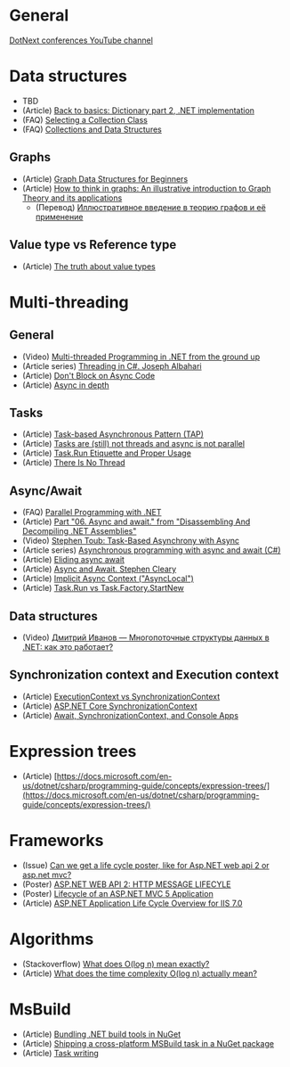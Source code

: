 # General
[DotNext conferences YouTube channel](https://www.youtube.com/channel/UCNPwMPudMEw-gnAT4zh_UZg)

# Data structures
- TBD
- (Article) [Back to basics: Dictionary part 2, .NET implementation](https://blog.markvincze.com/back-to-basics-dictionary-part-2-net-implementation/)
- (FAQ) [Selecting a Collection Class](https://docs.microsoft.com/en-us/dotnet/standard/collections/selecting-a-collection-class)
- (FAQ) [Collections and Data Structures](https://docs.microsoft.com/en-us/dotnet/standard/collections/)

## Graphs
- (Article) [Graph Data Structures for Beginners](https://adrianmejia.com/blog/2018/05/14/data-structures-for-beginners-graphs-time-complexity-tutorial/)
- (Article) [How to think in graphs: An illustrative introduction to Graph Theory and its applications](https://medium.freecodecamp.org/i-dont-understand-graph-theory-1c96572a1401)
  - (Перевод) [Иллюстративное введение в теорию графов и её применение](https://proglib.io/p/graph-theory/)

## Value type vs Reference type
- (Article) [The truth about value types](https://blogs.msdn.microsoft.com/ericlippert/2010/09/30/the-truth-about-value-types/)

# Multi-threading
## General
- (Video) [Multi-threaded Programming in .NET from the ground up](https://channel9.msdn.com/Events/TechEd/NewZealand/TechEd-New-Zealand-2012/DEV402)
- (Article series) [Threading in C#. Joseph Albahari](http://www.albahari.com/threading/)
- (Article) [Don't Block on Async Code](https://blog.stephencleary.com/2012/07/dont-block-on-async-code.html)
- (Article) [Async in depth](https://docs.microsoft.com/en-us/dotnet/standard/async-in-depth)

## Tasks
- (Article) [Task-based Asynchronous Pattern (TAP)](https://docs.microsoft.com/en-us/dotnet/standard/asynchronous-programming-patterns/task-based-asynchronous-pattern-tap)
- (Article) [Tasks are (still) not threads and async is not parallel](https://blogs.msdn.microsoft.com/benwilli/2015/09/10/tasks-are-still-not-threads-and-async-is-not-parallel/)
- (Article) [Task.Run Etiquette and Proper Usage](https://blog.stephencleary.com/2013/10/taskrun-etiquette-and-proper-usage.html)
- (Article) [There Is No Thread](https://blog.stephencleary.com/2013/11/there-is-no-thread.html)

## Async/Await
- (FAQ) [Parallel Programming with .NET](https://blogs.msdn.microsoft.com/pfxteam/2012/04/12/asyncawait-faq/)
- (Article) [Part "06. Async and await." from "Disassembling And Decompiling .NET Assemblies"](http://volkanpaksoy.com/archive/2015/07/22/disassembling-and-decompiling-dotnet-assemblies/)
- (Video) [Stephen Toub: Task-Based Asynchrony with Async](https://channel9.msdn.com/Shows/Going+Deep/Stephen-Toub-Task-Based-Asynchrony-with-Async)
- (Article series) [Asynchronous programming with async and await (C#)](https://docs.microsoft.com/en-us/dotnet/csharp/programming-guide/concepts/async/index)
- (Article) [Eliding async await](https://blog.stephencleary.com/2016/12/eliding-async-await.html)
- (Article) [Async and Await. Stephen Cleary](https://blog.stephencleary.com/2012/02/async-and-await.html)
- (Article) [Implicit Async Context ("AsyncLocal")](https://blog.stephencleary.com/2013/04/implicit-async-context-asynclocal.html)
- (Article) [Task.Run vs Task.Factory.StartNew](https://devblogs.microsoft.com/pfxteam/task-run-vs-task-factory-startnew/)

## Data structures
- (Video) [Дмитрий Иванов — Многопоточные структуры данных в .NET: как это работает?](https://youtu.be/fQhz2iHmwV8)

## Synchronization context and Execution context
- (Article) [ExecutionContext vs SynchronizationContext](https://devblogs.microsoft.com/pfxteam/executioncontext-vs-synchronizationcontext/)
- (Article) [ASP.NET Core SynchronizationContext](https://blog.stephencleary.com/2017/03/aspnetcore-synchronization-context.html)
- (Article) [Await, SynchronizationContext, and Console Apps](https://blogs.msdn.microsoft.com/pfxteam/2012/01/20/await-synchronizationcontext-and-console-apps/)

# Expression trees
- (Article) [https://docs.microsoft.com/en-us/dotnet/csharp/programming-guide/concepts/expression-trees/](https://docs.microsoft.com/en-us/dotnet/csharp/programming-guide/concepts/expression-trees/)

# Frameworks
- (Issue) [Can we get a life cycle poster, like for Asp.NET web api 2 or asp.net mvc?](https://github.com/aspnet/Docs/issues/3524)
- (Poster) [ASP.NET WEB API 2: HTTP MESSAGE LIFECYLE](https://www.asp.net/media/4071077/aspnet-web-api-poster.pdf)
- (Poster) [Lifecycle of an ASP.NET MVC 5 Application](https://docs.microsoft.com/en-us/aspnet/mvc/overview/getting-started/lifecycle-of-an-aspnet-mvc-5-application)
- (Article) [ASP.NET Application Life Cycle Overview for IIS 7.0](https://docs.microsoft.com/en-us/previous-versions/aspnet/bb470252(v=vs.100))

# Algorithms
- (Stackoverflow) [What does O(log n) mean exactly?](https://stackoverflow.com/a/2307314)
- (Article) [What does the time complexity O(log n) actually mean?](https://hackernoon.com/what-does-the-time-complexity-o-log-n-actually-mean-45f94bb5bfbf)

# MsBuild
- (Article) [Bundling .NET build tools in NuGet](https://natemcmaster.com/blog/2017/11/11/build-tools-in-nuget/)
- (Article) [Shipping a cross-platform MSBuild task in a NuGet package](https://natemcmaster.com/blog/2017/07/05/msbuild-task-in-nuget/)
- (Article) [Task writing](https://docs.microsoft.com/en-us/visualstudio/msbuild/task-writing)
